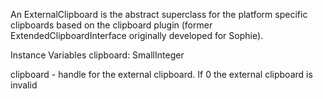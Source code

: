 An ExternalClipboard is the abstract superclass for the platform specific clipboards based on the clipboard plugin (former ExtendedClipboardInterface originally developed for Sophie).Instance Variables	clipboard:		SmallIntegerclipboard	- handle for the external clipboard. If 0 the external clipboard is invalid